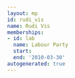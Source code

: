 ```yaml
---
layout: mp
id: rudi_vis
name: Rudi Vis
memberships:
- id: lab
  name: Labour Party
  start: 
  end: '2010-03-30'
autogenerated: true
---
```

